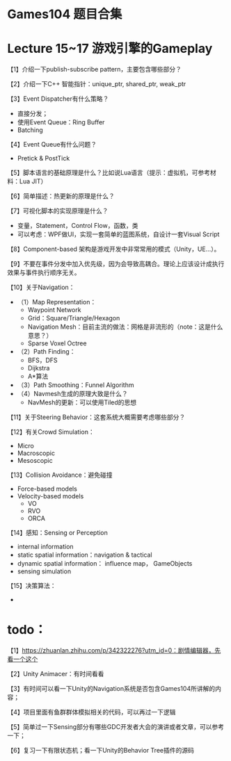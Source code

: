 # Games104 题目合集



# Lecture 15~17 游戏引擎的Gameplay

【1】介绍一下publish-subscribe pattern，主要包含哪些部分？

【2】介绍一下C++ 智能指针：unique_ptr, shared_ptr, weak_ptr

【3】Event Dispatcher有什么策略？

- 直接分发；
- 使用Event Queue：Ring Buffer
- Batching

【4】Event Queue有什么问题？

- Pretick & PostTick

【5】脚本语言的基础原理是什么？比如说Lua语言（提示：虚拟机，可参考材料：Lua JIT）

【6】简单描述：热更新的原理是什么？

【7】可视化脚本的实现原理是什么？

- 变量，Statement，Control Flow，函数，类
- 可以考虑：WPF做UI，实现一套简单的蓝图系统，自设计一套Visual Script

【8】Component-based 架构是游戏开发中非常常用的模式（Unity，UE...）。

【9】不要在事件分发中加入优先级，因为会导致高耦合。理论上应该设计成执行效果与事件执行顺序无关。



【10】关于Navigation：

- （1）Map Representation：
  - Waypoint Network
  - Grid：Square/Triangle/Hexagon
  - Navigation Mesh：目前主流的做法：网格是非流形的（note：这是什么意思？）
  - Sparse Voxel Octree
- （2）Path Finding：
  - BFS，DFS
  - Dijkstra
  - A*算法
- （3）Path Smoothing：Funnel Algorithm
- （4）Navmesh生成的原理大致是什么？
  - NavMesh的更新：可以使用Tiled的思想



【11】关于Steering Behavior：这套系统大概需要考虑哪些部分？

【12】有关Crowd Simulation：

- Micro
- Macroscopic
- Mesoscopic

【13】Collision Avoidance：避免碰撞

- Force-based models
- Velocity-based models
  - VO
  - RVO
  - ORCA

【14】感知：Sensing or Perception

- internal information
- static spatial information：navigation & tactical
- dynamic spatial information： influence map， GameObjects
- sensing simulation

【15】决策算法：

- 







# todo：

【1】https://zhuanlan.zhihu.com/p/342322276?utm_id=0：剧情编辑器，先看一个这个

【2】Unity Animacer：有时间看看

【3】有时间可以看一下Unity的Navigation系统是否包含Games104所讲解的内容；

【4】项目里面有鱼群群体模拟相关的代码，可以再过一下逻辑

【5】简单过一下Sensing部分有哪些GDC开发者大会的演讲或者文章，可以参考一下；

【6】复习一下有限状态机；看一下Unity的Behavior Tree插件的源码


